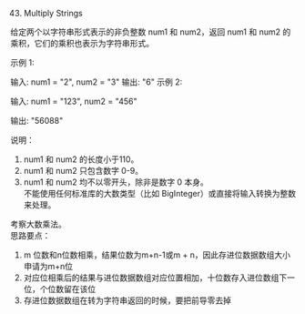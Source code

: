 43. Multiply Strings

给定两个以字符串形式表示的非负整数 num1 和 num2，返回 num1 和 num2 的乘积，它们的乘积也表示为字符串形式。

示例 1:

输入: num1 = "2", num2 = "3"
输出: "6"
示例 2:

输入: num1 = "123", num2 = "456"

输出: "56088"

说明：  
1. num1 和 num2 的长度小于110。   
2. num1 和 num2 只包含数字 0-9。  
3. num1 和 num2 均不以零开头，除非是数字 0 本身。  
不能使用任何标准库的大数类型（比如 BigInteger）或直接将输入转换为整数来处理。
 
考察大数乘法。  
思路要点：  
1. m 位数和n位数相乘，结果位数为m+n-1或m + n，因此存进位数据数组大小申请为m+n位  
2. 对应位相乘后的结果与进位数据数组对应位置相加，十位数存入进位数组下一位，个位数留在该位  
3. 存进位数据数组在转为字符串返回的时候，要把前导零去掉  

